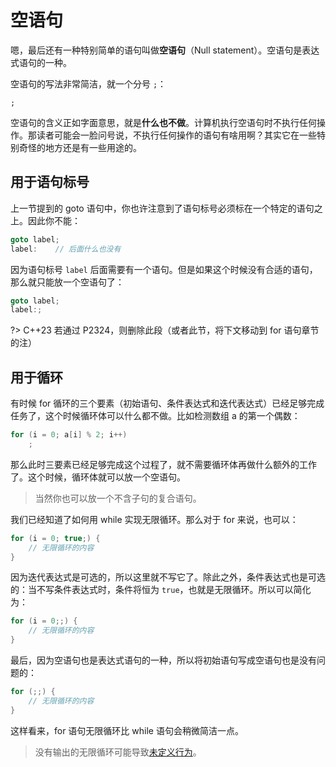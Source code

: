 # 空语句

嗯，最后还有一种特别简单的语句叫做**空语句**（Null statement）。空语句是表达式语句的一种。

空语句的写法非常简洁，就一个分号 `;`：

```sdsc-legacy
;
```

空语句的含义正如字面意思，就是**什么也不做**。计算机执行空语句时不执行任何操作。那读者可能会一脸问号说，不执行任何操作的语句有啥用啊？其实它在一些特别奇怪的地方还是有一些用途的。

## 用于语句标号

上一节提到的 goto 语句中，你也许注意到了语句标号必须标在一个特定的语句之上。因此你不能：
```cpp
goto label;
label:    // 后面什么也没有
```
因为语句标号 `label` 后面需要有一个语句。但是如果这个时候没有合适的语句，那么就只能放一个空语句了：
```cpp
goto label;
label:;
```

?> C++23 若通过 P2324，则删除此段（或者此节，将下文移动到 for 语句章节的注）

## 用于循环

有时候 for 循环的三个要素（初始语句、条件表达式和迭代表达式）已经足够完成任务了，这个时候循环体可以什么都不做。比如检测数组 a 的第一个偶数：
```cpp
for (i = 0; a[i] % 2; i++)
    ;
```
那么此时三要素已经足够完成这个过程了，就不需要循环体再做什么额外的工作了。这个时候，循环体就可以放一个空语句。

> 当然你也可以放一个不含子句的复合语句。

我们已经知道了如何用 while 实现无限循环。那么对于 for 来说，也可以：
```cpp
for (i = 0; true;) {
    // 无限循环的内容
}
```
因为迭代表达式是可选的，所以这里就不写它了。除此之外，条件表达式也是可选的：当不写条件表达式时，条件将恒为 `true`，也就是无限循环。所以可以简化为：
```cpp
for (i = 0;;) {
    // 无限循环的内容
}
```
最后，因为空语句也是表达式语句的一种，所以将初始语句写成空语句也是没有问题的：
```cpp
for (;;) {
    // 无限循环的内容
}
```
这样看来，for 语句无限循环比 while 语句会稍微简洁一点。

> 没有输出的无限循环可能导致[未定义行为](/ch02/part2/incdec_operator.md#未定义行为)。
